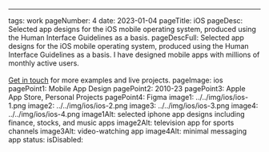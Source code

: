 ---
tags: work
pageNumber: 4
date: 2023-01-04
pageTitle: iOS
pageDesc: Selected app designs for the iOS mobile operating system, produced using the Human Interface Guidelines as a basis.
pageDescFull: Selected app designs for the iOS mobile operating system, produced using the Human Interface Guidelines as a basis. I have designed mobile apps with millions of monthly active users. </br></br><a href="mailto:e@benbate.com">Get in touch</a> for more examples and live projects.
pageImage: ios
pagePoint1: Mobile App Design
pagePoint2: 2010-23
pagePoint3: Apple App Store, Personal Projects
pagePoint4: Figma
image1: ../../img/ios/ios-1.png
image2: ../../img/ios/ios-2.png
image3: ../../img/ios/ios-3.png
image4: ../../img/ios/ios-4.png
image1Alt: selected iphone app designs including finance, stocks, and music apps
image2Alt: television app for sports channels
image3Alt: video-watching app
image4Alt: minimal messaging app
status: 
isDisabled: 